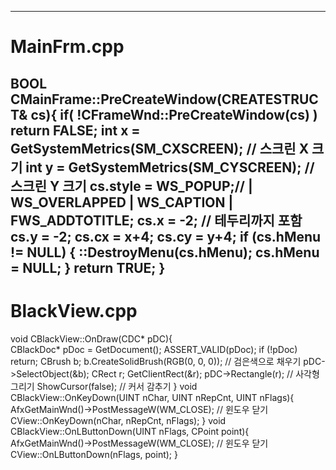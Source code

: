 -----
# MainFrm.cpp

BOOL CMainFrame::PreCreateWindow(CREATESTRUCT& cs){	
	if( !CFrameWnd::PreCreateWindow(cs) )
		return FALSE;
	int x = GetSystemMetrics(SM_CXSCREEN);  // 스크린 X 크기
	int y = GetSystemMetrics(SM_CYSCREEN);  // 스크린 Y 크기
	cs.style = WS_POPUP;// | WS_OVERLAPPED | WS_CAPTION | FWS_ADDTOTITLE;
	cs.x = -2; // 테두리까지 포함
	cs.y = -2;
	cs.cx = x+4;
	cs.cy = y+4;
	if (cs.hMenu != NULL) {
		::DestroyMenu(cs.hMenu);
		cs.hMenu = NULL;
	}
	return TRUE;
}
-----

# BlackView.cpp

void CBlackView::OnDraw(CDC* pDC){	
	CBlackDoc* pDoc = GetDocument();
	ASSERT_VALID(pDoc);
	if (!pDoc)
		return;
	CBrush b;
	b.CreateSolidBrush(RGB(0, 0, 0)); // 검은색으로 채우기
	pDC->SelectObject(&b);
	CRect r;
	GetClientRect(&r);
	pDC->Rectangle(r);  // 사각형 그리기
	ShowCursor(false);  // 커서 감추기
}
void CBlackView::OnKeyDown(UINT nChar, UINT nRepCnt, UINT nFlags){	
	AfxGetMainWnd()->PostMessageW(WM_CLOSE); // 윈도우 닫기
	CView::OnKeyDown(nChar, nRepCnt, nFlags);
}
void CBlackView::OnLButtonDown(UINT nFlags, CPoint point){
	AfxGetMainWnd()->PostMessageW(WM_CLOSE); // 윈도우 닫기
	CView::OnLButtonDown(nFlags, point);
}
